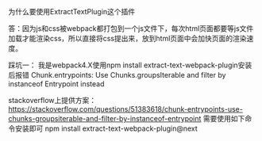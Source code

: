 为什么要使用ExtractTextPlugin这个插件

答：因为js和css被webpack都打包到一个js文件下，每次html页面都要等js文件加载才能渲染css，所以直接将css提出来，放到html页面中会加快页面的渲染速度。

踩坑一：
我是webpack4.X使用npm install extract-text-webpack-plugin安装后报错
Chunk.entrypoints: Use Chunks.groupsIterable and filter by instanceof Entrypoint instead

stackoverflow上提供方案：
https://stackoverflow.com/questions/51383618/chunk-entrypoints-use-chunks-groupsiterable-and-filter-by-instanceof-entrypoint
需要使用如下命令安装即可
npm install extract-text-webpack-plugin@next
